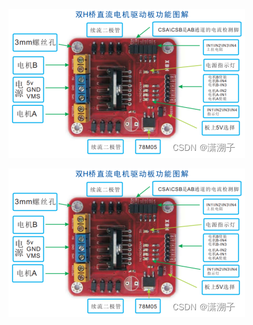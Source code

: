 ![sd](photo/L298N.png)

![sds](https://github.com/minggong6/note/blob/7918a36ac18fe1c03c936c902ab6f78deb245d1c/photo/L298N.png)